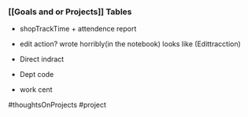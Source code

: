 ### [[Goals and or Projects]] Tables
+ shopTrackTime + attendence report 
+ edit action? wrote horribly(in the notebook) looks like (Edittracction)

+ Direct indract
+ Dept code
+ work cent

#thoughtsOnProjects #project 
